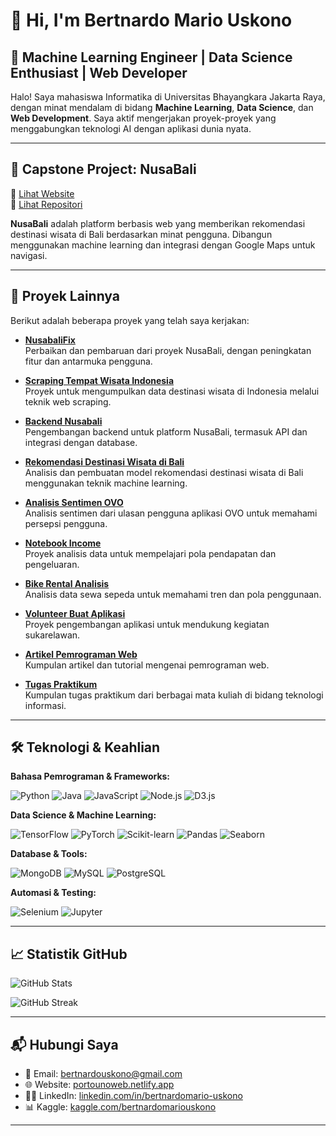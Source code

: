 # 👋 Hi, I'm Bertnardo Mario Uskono

## 🧠 Machine Learning Engineer | Data Science Enthusiast | Web Developer

Halo! Saya mahasiswa Informatika di Universitas Bhayangkara Jakarta Raya, dengan minat mendalam di bidang **Machine Learning**, **Data Science**, dan **Web Development**. Saya aktif mengerjakan proyek-proyek yang menggabungkan teknologi AI dengan aplikasi dunia nyata.

---

## 🚀 Capstone Project: NusaBali

🔗 [Lihat Website](https://tiny-faun-d9a27c.netlify.app/)  
🔗 [Lihat Repositori](https://github.com/mariouskono/nusabali)

**NusaBali** adalah platform berbasis web yang memberikan rekomendasi destinasi wisata di Bali berdasarkan minat pengguna. Dibangun menggunakan machine learning dan integrasi dengan Google Maps untuk navigasi.

---

## 🧰 Proyek Lainnya

Berikut adalah beberapa proyek yang telah saya kerjakan:

- **[NusabaliFix](https://github.com/mariouskono/nusabalifix)**  
  Perbaikan dan pembaruan dari proyek NusaBali, dengan peningkatan fitur dan antarmuka pengguna.

- **[Scraping Tempat Wisata Indonesia](https://github.com/mariouskono/scraping-tempat-wisata-indonesia)**  
  Proyek untuk mengumpulkan data destinasi wisata di Indonesia melalui teknik web scraping.

- **[Backend Nusabali](https://github.com/mariouskono/backend-nusabali)**  
  Pengembangan backend untuk platform NusaBali, termasuk API dan integrasi dengan database.

- **[Rekomendasi Destinasi Wisata di Bali](https://github.com/mariouskono/Rekomendasi-Destinasi-Wisata-di-Bali)**  
  Analisis dan pembuatan model rekomendasi destinasi wisata di Bali menggunakan teknik machine learning.

- **[Analisis Sentimen OVO](https://github.com/mariouskono/analisis-sentimen-ovo)**  
  Analisis sentimen dari ulasan pengguna aplikasi OVO untuk memahami persepsi pengguna.

- **[Notebook Income](https://github.com/mariouskono/notebook-income)**  
  Proyek analisis data untuk mempelajari pola pendapatan dan pengeluaran.

- **[Bike Rental Analisis](https://github.com/mariouskono/bike-rental-analisis)**  
  Analisis data sewa sepeda untuk memahami tren dan pola penggunaan.

- **[Volunteer Buat Aplikasi](https://github.com/mariouskono/volunteer-buat-apliaksi)**  
  Proyek pengembangan aplikasi untuk mendukung kegiatan sukarelawan.

- **[Artikel Pemrograman Web](https://github.com/mariouskono/artikelpemrogramanweb)**  
  Kumpulan artikel dan tutorial mengenai pemrograman web.

- **[Tugas Praktikum](https://github.com/mariouskono/tugaspraktikum)**  
  Kumpulan tugas praktikum dari berbagai mata kuliah di bidang teknologi informasi.

---

## 🛠️ Teknologi & Keahlian

**Bahasa Pemrograman & Frameworks:**

![Python](https://skillicons.dev/icons?i=python) ![Java](https://skillicons.dev/icons?i=java) ![JavaScript](https://skillicons.dev/icons?i=javascript) ![Node.js](https://skillicons.dev/icons?i=nodejs) ![D3.js](https://skillicons.dev/icons?i=d3js)

**Data Science & Machine Learning:**

![TensorFlow](https://skillicons.dev/icons?i=tensorflow) ![PyTorch](https://skillicons.dev/icons?i=pytorch) ![Scikit-learn](https://skillicons.dev/icons?i=scikit) ![Pandas](https://skillicons.dev/icons?i=pandas) ![Seaborn](https://skillicons.dev/icons?i=seaborn)

**Database & Tools:**

![MongoDB](https://skillicons.dev/icons?i=mongodb) ![MySQL](https://skillicons.dev/icons?i=mysql) ![PostgreSQL](https://skillicons.dev/icons?i=postgresql)

**Automasi & Testing:**

![Selenium](https://skillicons.dev/icons?i=selenium) ![Jupyter](https://skillicons.dev/icons?i=jupyter)

---

## 📈 Statistik GitHub

![GitHub Stats](https://github-readme-stats.vercel.app/api?username=mariouskono&show_icons=true&hide_title=true&count_private=true&hide=prs&theme=radical)

![GitHub Streak](https://github-readme-streak-stats.herokuapp.com/?user=mariouskono&theme=radical)

---

## 📬 Hubungi Saya

- 📧 Email: [bertnardouskono@gmail.com](mailto:bertnardouskono@gmail.com)  
- 🌐 Website: [portounoweb.netlify.app](https://portounoweb.netlify.app/)  
- 👨‍💻 LinkedIn: [linkedin.com/in/bertnardomario-uskono](https://www.linkedin.com/in/bertnardomario-uskono)  
- 📊 Kaggle: [kaggle.com/bertnardomariouskono](https://www.kaggle.com/bertnardomariouskono)

---
